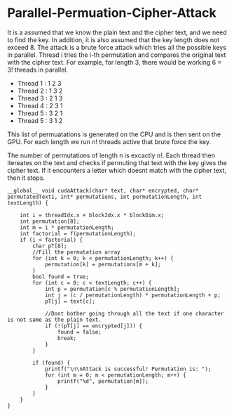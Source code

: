 # Parallel-Permuation-Cipher-Attack
 
It is a assumed that we know the plain text and the cipher text, and we need to find the key. In addition, it is also assumed that the key length does not exceed 8. The attack is a brute force attack which tries all the possible keys in parallel.
Thread i tries the i-th permutation and compares the original text with the cipher text. For example, for length 3, there would be working 6 = 3! threads in parallel.  

* Thread 1 : 1 2 3
* Thread 2 : 1 3 2
* Thread 3 : 2 1 3
* Thread 4 : 2 3 1
* Thread 5 : 3 2 1
* Thread 5 : 3 1 2

This list of permuatations is generated on the CPU and is then sent on the GPU. For each length we run n! threads active that brute force the key. 


The number of permutations of length n is excactly $n!$. Each thread then itereates on the text and checks if permuting that text with the key gives the cipher text. If it encounters a letter which doesnt match with the cipher text, then it stops.


```
__global__ void cudaAttack(char* text, char* encrypted, char* permutatedText1, int* permutations, int permutationLength, int textLength) {

	int i = threadIdx.x + blockIdx.x * blockDim.x;
	int permutation[8];
	int m = i * permutationLength;
	int factorial = f(permutationLength);
	if (i < factorial) {
		char pT[8];
		//Fill the permutation array
		for (int k = 0; k < permutationLength; k++) {
			permutation[k] = permutations[m + k];
		}
		bool found = true;
		for (int c = 0; c < textLength; c++) {
			int p = permutation[c % permutationLength];
			int j = (c / permutationLength) * permutationLength + p;
			pT[j] = text[c];

			//Dont bother going through all the text if one character is not same as the plain text.
			if (!(pT[j] == encrypted[j])) {
				found = false;
				break;
			}
		}

		if (found) {
			printf("\n\nAttack is successful! Permutation is: ");
			for (int m = 0; m < permutationLength; m++) {
				printf("%d", permutation[m]);
			}
		}
	}
}
```


